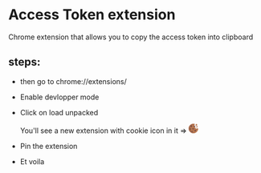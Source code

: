 # Access Token extension
Chrome extension that allows you to copy the access token into clipboard

## steps:

- then go to chrome://extensions/

- Enable devlopper mode

- Click on load unpacked 

  You'll see a new extension with cookie icon in it => ![](icon.png)

- Pin the extension

- Et voila


